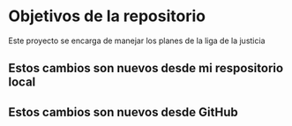 # Objetivos de la repositorio

Este proyecto se encarga de manejar los planes de la liga de la justicia


## Estos cambios son nuevos desde mi respositorio local
## Estos cambios son nuevos desde GitHub
